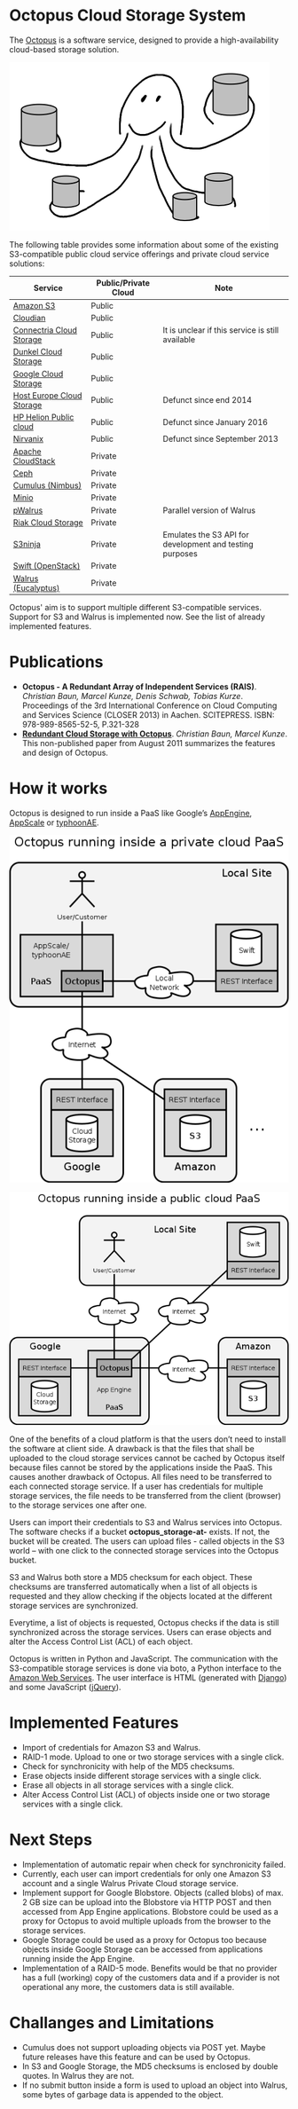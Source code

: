 # Octopus Cloud Storage System

The [Octopus](http://cloudoctopus.appspot.com/) is a software service, designed to provide a high-availability cloud-based storage solution.

![Octopus logo](documents/OctopusLogo2.png)

The following table provides some information about some of the existing S3-compatible public cloud service offerings and private cloud service solutions:

| Service | Public/Private Cloud | Note |
| ------- | -------------------- | ---- |
| [Amazon S3](http://aws.amazon.com/s3/) | Public | |
| [Cloudian](http://www.cloudian.com/) | Public |  |
| [Connectria Cloud Storage](https://www.mh.connectria.com/rp/order/cloud_storage_index) | Public | It is unclear if this service is still available |
| [Dunkel Cloud Storage](https://www.dunkel.de/s3) | Public |  |
| [Google Cloud Storage](https://cloud.google.com/storage/) | Public |  |
| [Host Europe Cloud Storage](http://www.hosteurope.de/produkte/cloud-storage) | Public | Defunct since end 2014 |
| [HP Helion Public cloud](http://fortune.com/2015/10/21/hp-public-cloud/) | Public | Defunct since January 2016 |
| [Nirvanix](http://www.information-age.com/cloud-adoption-to-soar-as-businesses-pursue-innovation-idc-predicts-123457322/) | Public | Defunct since September 2013 |
| [Apache CloudStack](https://cloudstack.apache.org/) | Private | |
| [Ceph](http://ceph.com/) | Private | |
| [Cumulus (Nimbus)](https://github.com/nimbusproject/nimbus) | Private | |
| [Minio](https://github.com/minio/minio) | Private | |
| [pWalrus](http://www.pdl.cmu.edu/pWalrus/) | Private | Parallel version of Walrus |
| [Riak Cloud Storage](https://github.com/basho/riak_cs) | Private | |
| [S3ninja](https://github.com/scireum/s3ninja) | Private | Emulates the S3 API for development and testing purposes |
| [Swift (OpenStack)](https://github.com/openstack/swift) | Private | |
| [Walrus (Eucalyptus)](https://github.com/eucalyptus/eucalyptus) | Private | |

Octopus' aim is to support multiple different S3-compatible services. Support for S3 and Walrus is implemented now. See the list of already implemented features.

<!---
State October 2016: The web site is offline.
**Web site of Octopus:** [http://cloudoctopus.appspot.com](http://cloudoctopus.appspot.com)
--> 

# Publications

- **Octopus - A Redundant Array of Independent Services (RAIS)**. _Christian Baun, Marcel Kunze, Denis Schwab, Tobias Kurze_. Proceedings of the 3rd International Conference on Cloud Computing and Services Science (CLOSER 2013) in Aachen. SCITEPRESS. ISBN: 978-989-8565-52-5, P.321-328
- [**Redundant Cloud Storage with Octopus**](https://github.com/christianbaun/octopuscloud/blob/master/documents/Octopus_Paper_2011.pdf). _Christian Baun, Marcel Kunze_. This non-published paper from August 2011 summarizes the features and design of Octopus.

# How it works

Octopus is designed to run inside a PaaS like Google’s [AppEngine](https://appengine.google.com), [AppScale](https://github.com/AppScale/appscale) or [typhoonAE](https://sites.google.com/site/gaeasaframework/typhoonae). 

![Octopus logo](documents/Octopus_Komponenten_lokal2.png)

![Octopus logo](documents/Octopus_Komponenten_nicht_lokal4.png)

One of the benefits of a cloud platform is that the users don’t need to install the software at client side. A drawback is that the files that shall be uploaded to the cloud storage services cannot be cached by Octopus itself because files cannot be stored by the applications inside the PaaS. This causes another drawback of Octopus. All files need to be transferred to each connected storage service. If a user has credentials for multiple storage services, the file needs to be transferred from the client (browser) to the storage services one after one.

Users can import their credentials to S3 and Walrus services into Octopus. The software checks if a bucket **octopus_storage-at-<username>** exists. If not, the bucket will be created. The users can upload files - called objects in the S3 world – with one click to the connected storage services into the Octopus bucket.

S3 and Walrus both store a MD5 checksum for each object. These checksums are transferred automatically when a list of all objects is requested and they allow checking if the objects located at the different storage services are synchronized.

Everytime, a list of objects is requested, Octopus checks if the data is still synchronized across the storage services. Users can erase objects and alter the Access Control List (ACL) of each object.

Octopus is written in Python and JavaScript. The communication with the S3-compatible storage services is done via boto, a Python interface to the [Amazon Web Services](http://aws.amazon.com/). The user interface is HTML (generated with [Django](https://www.djangoproject.com/)) and some JavaScript ([jQuery](http://jquery.com/)).

# Implemented Features

- Import of credentials for Amazon S3 and Walrus.
- RAID-1 mode. Upload to one or two storage services with a single click.
- Check for synchronicity with help of the MD5 checksums.
- Erase objects inside different storage services with a single click.
- Erase all objects in all storage services with a single click.
- Alter Access Control List (ACL) of objects inside one or two storage services with a single click.

# Next Steps

- Implementation of automatic repair when check for synchronicity failed.
- Currently, each user can import credentials for only one Amazon S3 account and a single Walrus Private Cloud storage service.
- Implement support for Google Blobstore. Objects (called blobs) of max. 2 GB size can be upload into the Blobstore via HTTP POST and then accessed from App Engine applications. Blobstore could be used as a proxy for Octopus to avoid multiple uploads from the browser to the storage services.
- Google Storage could be used as a proxy for Octopus too because objects inside Google Storage can be accessed from applications running inside the App Engine.
- Implementation of a RAID-5 mode. Benefits would be that no provider has a full (working) copy of the customers data and if a provider is not operational any more, the customers data is still available.

# Challanges and Limitations

- Cumulus does not support uploading objects via POST yet. Maybe future releases have this feature and can be used by Octopus.
- In S3 and Google Storage, the MD5 checksums is enclosed by double quotes. In Walrus they are not.
- If no submit button inside a form is used to upload an object into Walrus, some bytes of garbage data is appended to the object.

